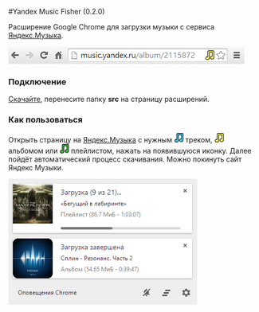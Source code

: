 #Yandex Music Fisher (0.2.0)

Расширение Google Chrome для загрузки музыки с сервиса [Яндекс.Музыка](http://music.yandex.ru/).

![Yandex Music Fisher](/publish/screen.png)

### Подключение

[Скачайте](https://github.com/egoroof/yandex-music-fisher/archive/master.zip), 
перенесите папку __src__ на страницу расширений.

### Как пользоваться

Открыть страницу на [Яндекс.Музыка](http://music.yandex.ru/) с нужным ![blue](/src/img/blue.png) треком,
 ![yellow](/src/img/yellow.png) альбомом или ![green](/src/img/green.png) плейлистом, нажать на появившуюся иконку.
 Далее пойдёт автоматический процесс скачивания. Можно покинуть сайт Яндекс Музыки.

![Yandex Music Fisher](/publish/notifications.png)
